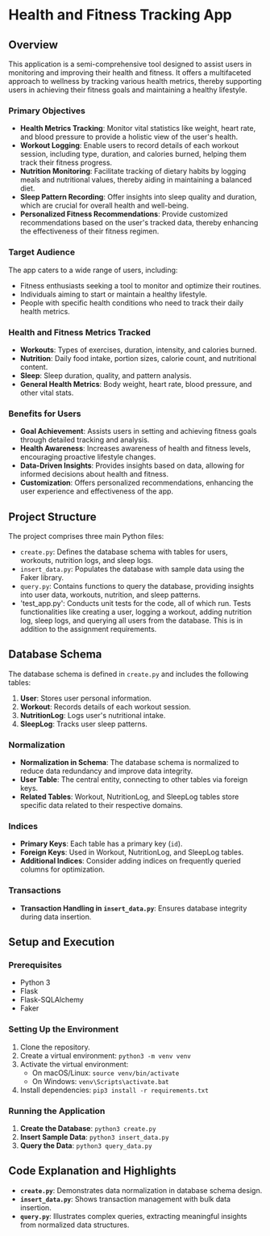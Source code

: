 # Health and Fitness Tracking App

## Overview
This application is a semi-comprehensive tool designed to assist users in monitoring and improving their health and fitness. It offers a multifaceted approach to wellness by tracking various health metrics, thereby supporting users in achieving their fitness goals and maintaining a healthy lifestyle.

### Primary Objectives
- **Health Metrics Tracking**: Monitor vital statistics like weight, heart rate, and blood pressure to provide a holistic view of the user's health.
- **Workout Logging**: Enable users to record details of each workout session, including type, duration, and calories burned, helping them track their fitness progress.
- **Nutrition Monitoring**: Facilitate tracking of dietary habits by logging meals and nutritional values, thereby aiding in maintaining a balanced diet.
- **Sleep Pattern Recording**: Offer insights into sleep quality and duration, which are crucial for overall health and well-being.
- **Personalized Fitness Recommendations**: Provide customized recommendations based on the user's tracked data, thereby enhancing the effectiveness of their fitness regimen.

### Target Audience
The app caters to a wide range of users, including:
- Fitness enthusiasts seeking a tool to monitor and optimize their routines.
- Individuals aiming to start or maintain a healthy lifestyle.
- People with specific health conditions who need to track their daily health metrics.

### Health and Fitness Metrics Tracked
- **Workouts**: Types of exercises, duration, intensity, and calories burned.
- **Nutrition**: Daily food intake, portion sizes, calorie count, and nutritional content.
- **Sleep**: Sleep duration, quality, and pattern analysis.
- **General Health Metrics**: Body weight, heart rate, blood pressure, and other vital stats.

### Benefits for Users
- **Goal Achievement**: Assists users in setting and achieving fitness goals through detailed tracking and analysis.
- **Health Awareness**: Increases awareness of health and fitness levels, encouraging proactive lifestyle changes.
- **Data-Driven Insights**: Provides insights based on data, allowing for informed decisions about health and fitness.
- **Customization**: Offers personalized recommendations, enhancing the user experience and effectiveness of the app.

## Project Structure
The project comprises three main Python files:
- `create.py`: Defines the database schema with tables for users, workouts, nutrition logs, and sleep logs.
- `insert_data.py`: Populates the database with sample data using the Faker library.
- `query.py`: Contains functions to query the database, providing insights into user data, workouts, nutrition, and sleep patterns.
- 'test_app.py': Conducts unit tests for the code, all of which run. Tests functionalities like creating a user, logging a workout, adding nutrition log, sleep logs, and querying all users from the database. This is in addition to the assignment requirements. 

## Database Schema
The database schema is defined in `create.py` and includes the following tables:
1. **User**: Stores user personal information.
2. **Workout**: Records details of each workout session.
3. **NutritionLog**: Logs user's nutritional intake.
4. **SleepLog**: Tracks user sleep patterns.

### Normalization
- **Normalization in Schema**: The database schema is normalized to reduce data redundancy and improve data integrity.
- **User Table**: The central entity, connecting to other tables via foreign keys.
- **Related Tables**: Workout, NutritionLog, and SleepLog tables store specific data related to their respective domains.

### Indices
- **Primary Keys**: Each table has a primary key (`id`).
- **Foreign Keys**: Used in Workout, NutritionLog, and SleepLog tables.
- **Additional Indices**: Consider adding indices on frequently queried columns for optimization.

### Transactions
- **Transaction Handling in `insert_data.py`**: Ensures database integrity during data insertion.

## Setup and Execution
### Prerequisites
- Python 3
- Flask
- Flask-SQLAlchemy
- Faker

### Setting Up the Environment
1. Clone the repository.
2. Create a virtual environment: `python3 -m venv venv`
3. Activate the virtual environment:
   - On macOS/Linux: `source venv/bin/activate`
   - On Windows: `venv\Scripts\activate.bat`
4. Install dependencies: `pip3 install -r requirements.txt`

### Running the Application
1. **Create the Database**: `python3 create.py`
2. **Insert Sample Data**: `python3 insert_data.py`
3. **Query the Data**: `python3 query_data.py`

## Code Explanation and Highlights
- **`create.py`**: Demonstrates data normalization in database schema design.
- **`insert_data.py`**: Shows transaction management with bulk data insertion.
- **`query.py`**: Illustrates complex queries, extracting meaningful insights from normalized data structures.
